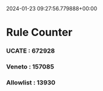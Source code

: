 2024-01-23 09:27:56.779888+00:00
# Rule Counter 
 ### UCATE : 672928

 ### Veneto : 157085

 ### Allowlist : 13930